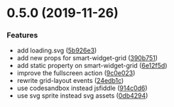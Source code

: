 # 0.5.0 (2019-11-26)


### Features

* add loading.svg ([5b926e3](https://github.com/xiaoluoboding/vue-smart-widget/commit/5b926e31ed3f575b62383cf9606523340acb0f6b))
* add new props for smart-widget-grid ([390b751](https://github.com/xiaoluoboding/vue-smart-widget/commit/390b75175d77d1f41f9a07359e23ee6ce9acd059))
* add static property on smart-widget-grid ([6e12f5d](https://github.com/xiaoluoboding/vue-smart-widget/commit/6e12f5d3e99091925b84c206c3a878c793b3c5ef))
* improve the fullscreen action ([9c0e023](https://github.com/xiaoluoboding/vue-smart-widget/commit/9c0e023ac8176d9402a9b956c58bbdb33a0fb671))
* rewrite grid-layout events ([24edb1c](https://github.com/xiaoluoboding/vue-smart-widget/commit/24edb1c855fa9c36e98a3a60867e8da14148337e))
* use codesandbox instead jsfiddle ([914c0d6](https://github.com/xiaoluoboding/vue-smart-widget/commit/914c0d695d1df34f0d2d279df474dca5772fbeb4))
* use svg sprite instead svg assets ([0db4294](https://github.com/xiaoluoboding/vue-smart-widget/commit/0db4294d62fbd945baf68e893f5136514b22e13c))



